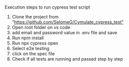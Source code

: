 Execution steps to run cypress test script

1.	Clone the project from “https://github.com/SelomeG/Cymulate_cypress_test”
2.	Open root folder on vs code 
3. add email and password value in .env file and save
4.	Run npm install 
5.	Run npx cypress open 
6.	Select e2e testing
7.	click on the spec file 
8.	Check if all tests are running and passed step by step
